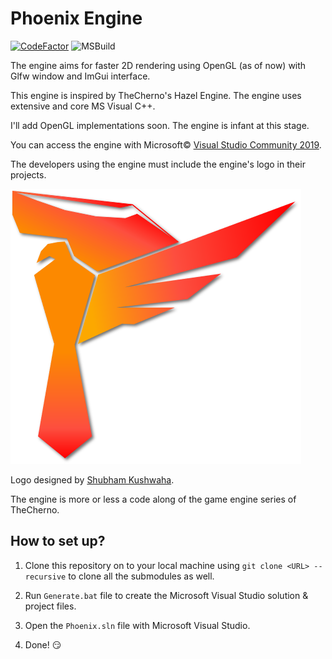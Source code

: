 # Phoenix Engine

[![CodeFactor](https://www.codefactor.io/repository/github/emperoryp7/phoenix-engine/badge)](https://www.codefactor.io/repository/github/emperoryp7/phoenix-engine)
![MSBuild](https://github.com/EmperorYP7/Phoenix-Engine/workflows/MSBuild/badge.svg)

The engine aims for faster 2D rendering using OpenGL (as of now) with Glfw window and ImGui interface.

This engine is inspired by TheCherno's Hazel Engine. The engine uses extensive and core MS Visual C++.

I'll add OpenGL implementations soon. The engine is infant at this stage.

You can access the engine with Microsoft&copy; [Visual Studio Community 2019](https://visualstudio.microsoft.com/downloads/).

The developers using the engine must include the engine's logo in their projects.

![Phoenix](./assets/images/phoenix_engine-shadowed.png?raw=true "Phoenix")

Logo designed by [Shubham Kushwaha](https://www.linkedin.com/in/shubham-kushwaha-2124911aa/).

The engine is more or less a code along of the game engine series of TheCherno.

## How to set up?

1. Clone this repository on to your local machine using `git clone <URL> --recursive` to clone all the submodules as well.

2. Run `Generate.bat` file to create the Microsoft Visual Studio solution & project files.

3. Open the `Phoenix.sln` file with Microsoft Visual Studio.

4. Done! :smirk:
